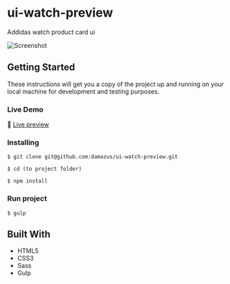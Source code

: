 # ui-watch-preview

Addidas watch product card ui  

![Screenshot](../assets/screenshot.png?raw=true)

## Getting Started

These instructions will get you a copy of the project up and running on your local machine
 for development and testing purposes.

### Live Demo
:wave: [Live preview](https://damazus.github.io/ui-watch-preview)

### Installing

```
$ git clone git@github.com:damazus/ui-watch-preview.git
```

```
$ cd (to project folder)
```

```
$ npm install
```

### Run project
```
$ gulp
```

## Built With

* HTML5
* CSS3
* Sass
* Gulp
